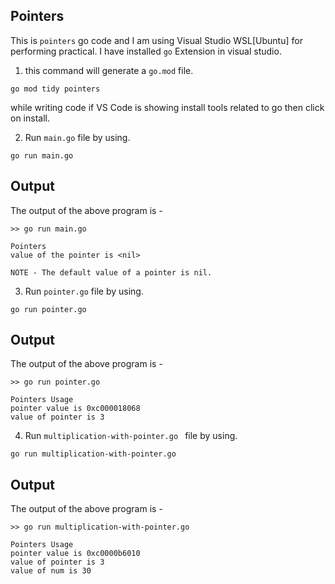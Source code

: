 ## Pointers

This is `pointers` go code and I am using Visual Studio WSL[Ubuntu] for performing practical. I have installed `go` Extension in visual studio.

1. this command will generate a `go.mod` file.

```
go mod tidy pointers
```

while writing code if VS Code is showing install tools related to go then click on install.

2. Run `main.go` file by using.

```
go run main.go
```

## Output
The output of the above program is - 

```
>> go run main.go 

Pointers
value of the pointer is <nil>
```

`NOTE - The default value of a pointer is nil.`

3. Run `pointer.go` file by using.

```
go run pointer.go
```

## Output
The output of the above program is - 

```
>> go run pointer.go 

Pointers Usage
pointer value is 0xc000018068
value of pointer is 3
```

4. Run `multiplication-with-pointer.go ` file by using.

```
go run multiplication-with-pointer.go 
```

## Output
The output of the above program is - 

```
>> go run multiplication-with-pointer.go  

Pointers Usage
pointer value is 0xc0000b6010
value of pointer is 3
value of num is 30
```